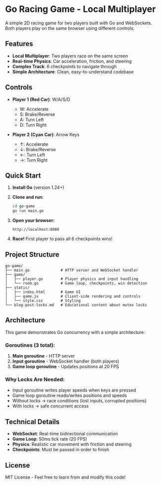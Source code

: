 # Go Racing Game - Local Multiplayer

A simple 2D racing game for two players built with Go and WebSockets. Both players play on the same browser using different controls.

## Features

- **Local Multiplayer**: Two players race on the same screen
- **Real-time Physics**: Car acceleration, friction, and steering
- **Complex Track**: 6 checkpoints to navigate through
- **Simple Architecture**: Clean, easy-to-understand codebase

## Controls

- **Player 1 (Red Car)**: W/A/S/D
  - W: Accelerate
  - S: Brake/Reverse
  - A: Turn Left
  - D: Turn Right

- **Player 2 (Cyan Car)**: Arrow Keys
  - ↑: Accelerate
  - ↓: Brake/Reverse
  - ←: Turn Left
  - →: Turn Right

## Quick Start

1. **Install Go** (version 1.24+)

2. **Clone and run:**
   ```bash
   cd go-game
   go run main.go
   ```

3. **Open your browser:**
   ```
   http://localhost:8080
   ```

4. **Race!** First player to pass all 6 checkpoints wins!

## Project Structure

```
go-game/
├── main.go              # HTTP server and WebSocket handler
├── game/
│   ├── player.go        # Player physics and input handling
│   └── room.go          # Game loop, checkpoints, win detection
├── static/
│   ├── index.html       # Game UI
│   ├── game.js          # Client-side rendering and controls
│   └── style.css        # Styling
└── blog-post-locks.md   # Educational content about mutex locks
```

## Architecture

This game demonstrates Go concurrency with a simple architecture:

### Goroutines (3 total):
1. **Main goroutine** - HTTP server
2. **Input goroutine** - WebSocket handler (both players)
3. **Game loop goroutine** - Updates positions at 20 FPS

### Why Locks Are Needed:
- Input goroutine writes player speeds when keys are pressed
- Game loop goroutine reads/writes positions and speeds
- Without locks → race conditions (lost inputs, corrupted positions)
- With locks → safe concurrent access

## Technical Details

- **WebSocket**: Real-time bidirectional communication
- **Game Loop**: 50ms tick rate (20 FPS)
- **Physics**: Realistic car movement with friction and steering
- **Checkpoints**: Must be passed in order to finish

## License

MIT License - Feel free to learn from and modify this code!
